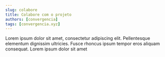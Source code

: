 ```yaml
---
slug: colabore
title: Colabore com o projeto
authors: [convergencia]
tags: [convergencia.xyz]
---
```


Lorem ipsum dolor sit amet, consectetur adipiscing elit. Pellentesque elementum dignissim ultricies. Fusce rhoncus ipsum tempor eros aliquam consequat. Lorem ipsum dolor sit amet
